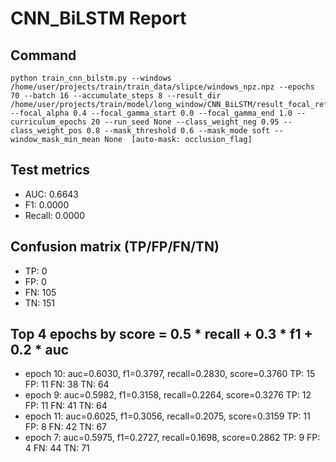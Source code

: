 # CNN_BiLSTM Report

## Command
```
python train_cnn_bilstm.py --windows /home/user/projects/train/train_data/slipce/windows_npz.npz --epochs 70 --batch 16 --accumulate_steps 8 --result_dir /home/user/projects/train/model/long_window/CNN_BiLSTM/result_focal_refine/cw04_fg09 --focal_alpha 0.4 --focal_gamma_start 0.0 --focal_gamma_end 1.0 --curriculum_epochs 20 --run_seed None --class_weight_neg 0.95 --class_weight_pos 0.8 --mask_threshold 0.6 --mask_mode soft --window_mask_min_mean None  [auto-mask: occlusion_flag]
```

## Test metrics
- AUC: 0.6643
- F1: 0.0000
- Recall: 0.0000
## Confusion matrix (TP/FP/FN/TN)
- TP: 0
- FP: 0
- FN: 105
- TN: 151

## Top 4 epochs by score = 0.5 * recall + 0.3 * f1 + 0.2 * auc
- epoch 10: auc=0.6030, f1=0.3797, recall=0.2830, score=0.3760  TP: 15 FP: 11 FN: 38 TN: 64
- epoch 9: auc=0.5982, f1=0.3158, recall=0.2264, score=0.3276  TP: 12 FP: 11 FN: 41 TN: 64
- epoch 11: auc=0.6025, f1=0.3056, recall=0.2075, score=0.3159  TP: 11 FP: 8 FN: 42 TN: 67
- epoch 7: auc=0.5975, f1=0.2727, recall=0.1698, score=0.2862  TP: 9 FP: 4 FN: 44 TN: 71
